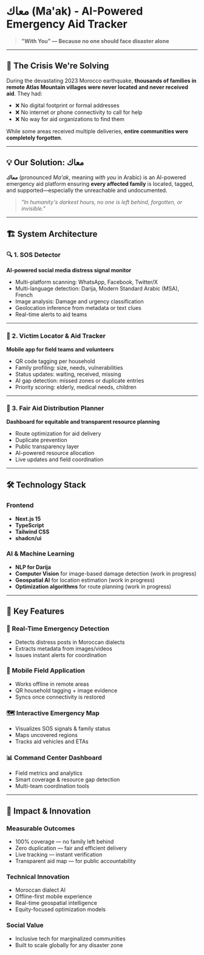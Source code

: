 # معاك (Ma'ak) - AI-Powered Emergency Aid Tracker

> **"With You" — Because no one should face disaster alone**

---

## 🚨 The Crisis We're Solving

During the devastating 2023 Morocco earthquake, **thousands of families in remote Atlas Mountain villages were never located and never received aid**. They had:

- ❌ No digital footprint or formal addresses  
- ❌ No internet or phone connectivity to call for help  
- ❌ No way for aid organizations to find them  

While some areas received multiple deliveries, **entire communities were completely forgotten**.

---

## 💡 Our Solution: معاك

**معاك** (pronounced *Ma'ak*, meaning *with you* in Arabic) is an AI-powered emergency aid platform ensuring **every affected family** is located, tagged, and supported—especially the unreachable and undocumented.

> *"In humanity's darkest hours, no one is left behind, forgotten, or invisible."*

---

## 🏗️ System Architecture

### 🔍 1. SOS Detector  
**AI-powered social media distress signal monitor**

- Multi-platform scanning: WhatsApp, Facebook, Twitter/X  
- Multi-language detection: Darija, Modern Standard Arabic (MSA), French  
- Image analysis: Damage and urgency classification  
- Geolocation inference from metadata or text clues  
- Real-time alerts to aid teams

---

### 📍 2. Victim Locator & Aid Tracker  
**Mobile app for field teams and volunteers**

- QR code tagging per household  
- Family profiling: size, needs, vulnerabilities  
- Status updates: waiting, received, missing  
- AI gap detection: missed zones or duplicate entries  
- Priority scoring: elderly, medical needs, children

---

### 🚛 3. Fair Aid Distribution Planner  
**Dashboard for equitable and transparent resource planning**

- Route optimization for aid delivery  
- Duplicate prevention  
- Public transparency layer  
- AI-powered resource allocation  
- Live updates and field coordination

---

## 🛠️ Technology Stack

### Frontend
- **Next.js 15** 
- **TypeScript**  
- **Tailwind CSS**  
- **shadcn/ui**

### AI & Machine Learning
- **NLP for Darija**  
- **Computer Vision** for image-based damage detection  (work in progress)
- **Geospatial AI** for location estimation  (work in progress)
- **Optimization algorithms** for route planning  (work in progress)
  
---

## 🚀 Key Features

### 🔴 Real-Time Emergency Detection
- Detects distress posts in Moroccan dialects  
- Extracts metadata from images/videos  
- Issues instant alerts for coordination  

### 📱 Mobile Field Application
- Works offline in remote areas  
- QR household tagging + image evidence  
- Syncs once connectivity is restored  

### 🗺️ Interactive Emergency Map
- Visualizes SOS signals & family status  
- Maps uncovered regions  
- Tracks aid vehicles and ETAs  

### 📊 Command Center Dashboard
- Field metrics and analytics  
- Smart coverage & resource gap detection  
- Multi-team coordination tools  

---

## 🎯 Impact & Innovation

### Measurable Outcomes
- 100% coverage — no family left behind  
- Zero duplication — fair and efficient delivery  
- Live tracking — instant verification  
- Transparent aid map — for public accountability  

### Technical Innovation
- Moroccan dialect AI  
- Offline-first mobile experience  
- Real-time geospatial intelligence  
- Equity-focused optimization models  

### Social Value 
- Inclusive tech for marginalized communities  
- Built to scale globally for any disaster zone



